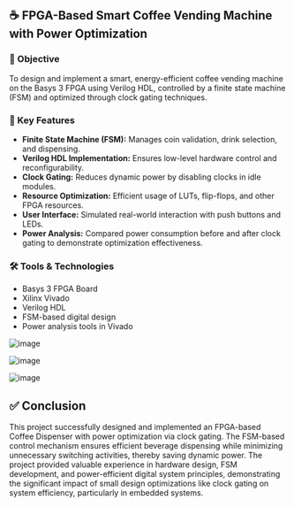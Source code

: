 ## ☕ FPGA-Based Smart Coffee Vending Machine with Power Optimization

### 🎯 Objective
To design and implement a smart, energy-efficient coffee vending machine on the Basys 3 FPGA using Verilog HDL, controlled by a finite state machine (FSM) and optimized through clock gating techniques.

### 🔧 Key Features
- **Finite State Machine (FSM):** Manages coin validation, drink selection, and dispensing.
- **Verilog HDL Implementation:** Ensures low-level hardware control and reconfigurability.
- **Clock Gating:** Reduces dynamic power by disabling clocks in idle modules.
- **Resource Optimization:** Efficient usage of LUTs, flip-flops, and other FPGA resources.
- **User Interface:** Simulated real-world interaction with push buttons and LEDs.
- **Power Analysis:** Compared power consumption before and after clock gating to demonstrate optimization effectiveness.

### 🛠️ Tools & Technologies
- Basys 3 FPGA Board  
- Xilinx Vivado  
- Verilog HDL  
- FSM-based digital design  
- Power analysis tools in Vivado


![image](https://github.com/user-attachments/assets/cd4d0b1b-d586-4e38-9210-59efdea93d36)

![image](https://github.com/user-attachments/assets/68edcb18-a878-482f-af17-2775eaa0e6b5)

![image](https://github.com/user-attachments/assets/dc815ccd-ee4e-483c-bcb7-6587764b8824)

## ✅ Conclusion

This project successfully designed and implemented an FPGA-based Coffee Dispenser with power optimization via clock gating. The FSM-based control mechanism ensures efficient beverage dispensing while minimizing unnecessary switching activities, thereby saving dynamic power. The project provided valuable experience in hardware design, FSM development, and power-efficient digital system principles, demonstrating the significant impact of small design optimizations like clock gating on system efficiency, particularly in embedded systems.
